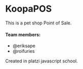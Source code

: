 # KoopaPOS
This is a pet shop Point of Sale.

#### Team members:
- @eriksape
- @roifuries

Created in platzi javascript school.
